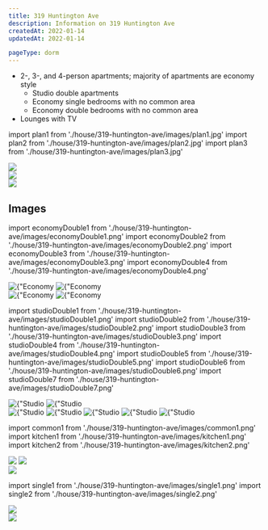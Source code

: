 ```yaml
---
title: 319 Huntington Ave
description: Information on 319 Huntington Ave
createdAt: 2022-01-14
updatedAt: 2022-01-14

pageType: dorm
---
```


<Expandable title="Dorm Information" variant="gray">

- 2-, 3-, and 4-person apartments; majority of apartments are economy style
  - Studio double apartments
  - Economy single bedrooms with no common area
  - Economy double bedrooms with no common area
- Lounges with TV

</Expandable>

import plan1 from './house/319-huntington-ave/images/plan1.jpg'
import plan2 from './house/319-huntington-ave/images/plan2.jpg'
import plan3 from './house/319-huntington-ave/images/plan3.jpg'

<Expandable title="Floor Plans" variant="gray">
  <div className="grid grid-cols-3 gap-base">
    <div>
      <Image src={plan3} width={224} height={323} quality={50} />
    </div>
    <div>
      <Image src={plan1} width={375} height={385} quality={50} />
    </div>
    <div>
      <Image src={plan2} width={361} height={448} quality={50} />
    </div>
  </div>
</Expandable>

## Images

import economyDouble1 from './house/319-huntington-ave/images/economyDouble1.png'
import economyDouble2 from './house/319-huntington-ave/images/economyDouble2.png'
import economyDouble3 from './house/319-huntington-ave/images/economyDouble3.png'
import economyDouble4 from './house/319-huntington-ave/images/economyDouble4.png'

<Expandable title="Economy Double" icon="image">
  <div className="grid grid-cols-1 md:grid-cols-2 gap-base">
    <Image src={economyDouble1} width={2120} height={1600} quality={50} alt={"Economy Double"}/>
    <Image src={economyDouble2} width={2118} height={1594} quality={50} alt={"Economy Double"}/>
  </div>
  <Spacer />
  <div className="grid grid-cols-1 md:grid-cols-2 gap-base">
    <Image src={economyDouble3} width={1200} height={1596} quality={50} alt={"Economy Double"}/>
    <Image src={economyDouble4} width={1194} height={1582} quality={50} alt={"Economy Double"}/>
  </div>
</Expandable>

import studioDouble1 from './house/319-huntington-ave/images/studioDouble1.png'
import studioDouble2 from './house/319-huntington-ave/images/studioDouble2.png'
import studioDouble3 from './house/319-huntington-ave/images/studioDouble3.png'
import studioDouble4 from './house/319-huntington-ave/images/studioDouble4.png'
import studioDouble5 from './house/319-huntington-ave/images/studioDouble5.png'
import studioDouble6 from './house/319-huntington-ave/images/studioDouble6.png'
import studioDouble7 from './house/319-huntington-ave/images/studioDouble7.png'

<Expandable title="Studio Double" icon="image">
  <div className="grid grid-cols-1 md:grid-cols-2 gap-base">
    <Image src={studioDouble1} width={1200} height={1582} quality={50} alt={"Studio Double"}/>
    <Image src={studioDouble2} width={2388} height={1590} quality={50} alt={"Studio Double"}/>
  </div>
  <Spacer />
  <div className="grid grid-cols-1 md:lg:grid-cols-2 gap-base">
    <Image src={studioDouble3} width={2380} height={1586} quality={50} alt={"Studio Double"}/>
    <Image src={studioDouble4} width={2380} height={1594} quality={50} alt={"Studio Double"}/>
    <Image src={studioDouble5} width={2382} height={1590} quality={50} alt={"Studio Double"}/>
    <Image src={studioDouble6} width={1280} height={714} quality={50} alt={"Studio Double"}/>
    <Image src={studioDouble7} width={2110} height={1592} quality={50} alt={"Studio Double"}/>
  </div>
</Expandable>

import common1 from './house/319-huntington-ave/images/common1.png'
import kitchen1 from './house/319-huntington-ave/images/kitchen1.png'
import kitchen2 from './house/319-huntington-ave/images/kitchen2.png'

<Expandable title="Common area and kitchen" icon="image">
  <div className="grid grid-cols-1 md:grid-cols-2 gap-base">
    <Image src={common1} width={1192} height={1592} quality={50} />
    <Image src={kitchen1} width={1072} height={1594} quality={50} />
  </div>
  <Spacer />
  <div className="grid grid-cols-1 md:grid-cols-2 gap-base">
    <Image src={kitchen2} width={2122} height={1592} quality={50} />
  </div>
</Expandable>

import single1 from './house/319-huntington-ave/images/single1.png'
import single2 from './house/319-huntington-ave/images/single2.png'

<Expandable title="Single" icon="image">
  <div className="grid grid-cols-1 md:grid-cols-2 gap-base">
    <Image src={single1} width={2122} height={1594} quality={50} />
  </div>
  <Spacer />
  <div className="grid grid-cols-1 md:grid-cols-2 gap-base">
    <Image src={single2} width={1186} height={1592} quality={50} />
  </div>
</Expandable>
